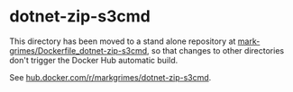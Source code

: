 # dotnet-zip-s3cmd

This directory has been moved to a stand alone repository at [mark-grimes/Dockerfile_dotnet-zip-s3cmd](https://github.com/mark-grimes/Dockerfile_dotnet-zip-s3cmd), so that changes to other directories don't trigger the Docker Hub automatic build.

See [hub.docker.com/r/markgrimes/dotnet-zip-s3cmd](https://hub.docker.com/r/markgrimes/dotnet-zip-s3cmd/).
